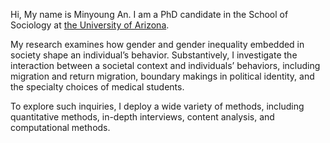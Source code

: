 Hi, My name is Minyoung An. I am a PhD candidate in the School of Sociology at [the University of Arizona](https://sociology.arizona.edu/person/minyoung).

My research examines how gender and gender inequality embedded in society shape an individual’s behavior. Substantively, I investigate the interaction between a societal context and individuals’ behaviors, including migration and return migration, boundary makings in political identity, and the specialty choices of medical students. 

To explore such inquiries, I deploy a wide variety of methods, including quantitative methods, in-depth interviews, content analysis, and computational methods.
